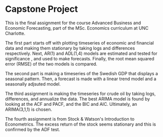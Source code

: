 # Capstone Project
 This is the final assignment for the course Advanced Business and Economic Forecasting, part of the MSc. Economics curriculum at UNC Charlotte.

 The first part starts off with plotting timeseries of economic and financial data and making them stationary by taking logs and differences respectively. Next, AR(1) and ADL(1,4) models are estimated and tested for significance , and used to make forecasts. Finally, the root mean squared error (RMSE) of the two models is compared.

The second part is making a timeseries of the Swedish GDP that displays a seasonal pattern. Then, a forecast is made with a linear trend model and a seasonally adjsuted model.

The third assignment is making the timeseries for crude oil by taking logs, differences, and annualize the data. The best ARIMA model is found by looking at the ACF and PACF, and the BIC and AIC. Ultimately, an ARIMA(3,1,1) is chosen.

The fourth assignment is from Stock & Watson's Introduction to Econometrics. The excess return of the stock seems stationary and this is confirmed by the ADF test. 
